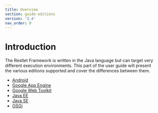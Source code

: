 ```yaml
---
title: Overview
section: guide-editions
version: '2.4'
nav_order: 0
---
```

# Introduction

The Restlet Framework is written in the Java language but can target
very different execution environments. This part of the user guide will
present the various editions supported and cover the differences between
them.

-   [Android](./android/overview "Restlet edition for Android")
-   [Google App Engine](./gae "Restlet edition for Google App Engine")
-   [Google Web Toolkit](./gwt/overview "Restlet edition for Google Web Toolkit")
-   [Java EE](./jee/overview "Restlet edition for Java EE")
-   [Java SE](./jse/overview "Restlet edition for Java SE")
-   [OSGi](./osgi "Restlet edition for Java SE")
